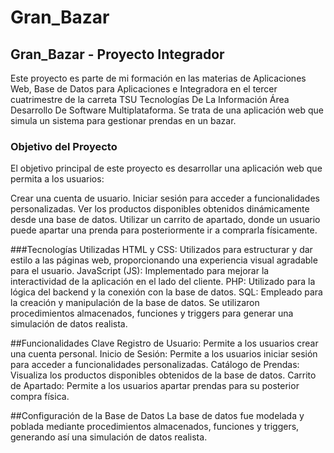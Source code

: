 # Gran_Bazar   
## Gran_Bazar - Proyecto Integrador
Este proyecto es parte de mi formación en las materias de Aplicaciones Web, Base de Datos para Aplicaciones e Integradora en el tercer cuatrimestre de la carreta TSU Tecnologías De La Información Área Desarrollo De Software Multiplataforma. Se trata de una aplicación web que simula un sistema para gestionar prendas en un bazar.


### Objetivo del Proyecto
El objetivo principal de este proyecto es desarrollar una aplicación web que permita a los usuarios:

Crear una cuenta de usuario.
Iniciar sesión para acceder a funcionalidades personalizadas.
Ver los productos disponibles obtenidos dinámicamente desde una base de datos.
Utilizar un carrito de apartado, donde un usuario puede apartar una prenda para posteriormente ir a comprarla físicamente.

###Tecnologías Utilizadas
HTML y CSS: Utilizados para estructurar y dar estilo a las páginas web, proporcionando una experiencia visual agradable para el usuario.
JavaScript (JS): Implementado para mejorar la interactividad de la aplicación en el lado del cliente.
PHP: Utilizado para la lógica del backend y la conexión con la base de datos.
SQL: Empleado para la creación y manipulación de la base de datos. Se utilizaron procedimientos almacenados, funciones y triggers para generar una simulación de datos realista.

##Funcionalidades Clave
Registro de Usuario: Permite a los usuarios crear una cuenta personal.
Inicio de Sesión: Permite a los usuarios iniciar sesión para acceder a funcionalidades personalizadas.
Catálogo de Prendas: Visualiza los productos disponibles obtenidos de la base de datos.
Carrito de Apartado: Permite a los usuarios apartar prendas para su posterior compra física.

##Configuración de la Base de Datos
La base de datos fue modelada y poblada mediante procedimientos almacenados, funciones y triggers, generando así una simulación de datos realista.

